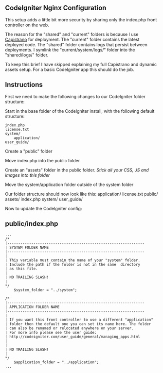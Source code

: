 CodeIgniter Nginx Configuration
--------------------------------
This setup adds a little bit more security by sharing only the index.php front controller on the web.

The reason for the "shared" and "current" folders is because I use [Capistrano](www.capify.org) for deployment.
The "current" folder contains the latest deployed code.
The "shared" folder contains logs that persist between deployments.
I symlink the "current/system/logs/" folder into the "shared/logs/" folder.

To keep this brief I have skipped explaining my full Capistrano and dynamic assets setup.
For a basic CodeIgniter app this should do the job.

Instructions
-------------
First we need to make the following changes to our CodeIgniter folder structure:

Start in the base folder of the CodeIgniter install, with the following default structure:

	index.php
	license.txt
	system/
		application/
	user_guide/

Create a "public" folder

Move index.php into the public folder

Create an "assets" folder in the public folder. _Stick all your CSS, JS and images into this folder_

Move the system/application folder outside of the system folder

Our folder structure should now look like this:
	application/
	license.txt
	public/
		assets/
		index.php
	system/
	user_guide/

Now to update the CodeIgniter config:

public/index.php
-----------------
	...
	/*
	|---------------------------------------------------------------
	| SYSTEM FOLDER NAME
	|---------------------------------------------------------------
	|
	| This variable must contain the name of your "system" folder.
	| Include the path if the folder is not in the same  directory
	| as this file.
	|
	| NO TRAILING SLASH!
	|
	*/
		$system_folder = "../system";

	/*
	|---------------------------------------------------------------
	| APPLICATION FOLDER NAME
	|---------------------------------------------------------------
	|
	| If you want this front controller to use a different "application"
	| folder then the default one you can set its name here. The folder 
	| can also be renamed or relocated anywhere on your server.
	| For more info please see the user guide:
	| http://codeigniter.com/user_guide/general/managing_apps.html
	|
	|
	| NO TRAILING SLASH!
	|
	*/
		$application_folder = "../application";
	...